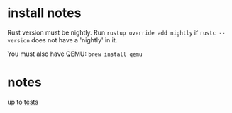 # install notes
Rust version must be nightly. Run `rustup override add nightly` if `rustc
--version` does not have a 'nightly' in it.

You must also have QEMU: `brew install qemu`

# notes
up to [tests](https://os.phil-opp.com/unit-testing/#testing-the-vga-module)
